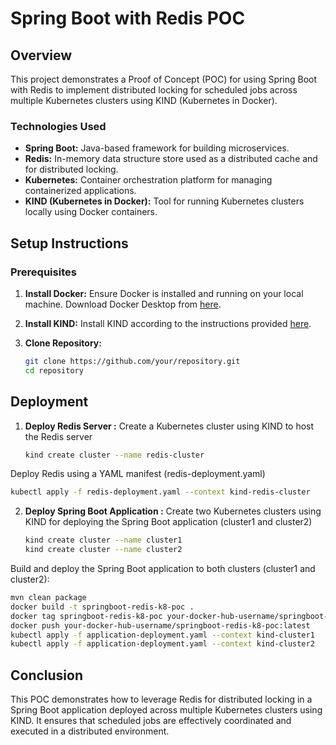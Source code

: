 # Spring Boot with Redis POC

## Overview

This project demonstrates a Proof of Concept (POC) for using Spring Boot with Redis to implement distributed locking for scheduled jobs across multiple Kubernetes clusters using KIND (Kubernetes in Docker).

### Technologies Used

- **Spring Boot:** Java-based framework for building microservices.
- **Redis:** In-memory data structure store used as a distributed cache and for distributed locking.
- **Kubernetes:** Container orchestration platform for managing containerized applications.
- **KIND (Kubernetes in Docker):** Tool for running Kubernetes clusters locally using Docker containers.

## Setup Instructions

### Prerequisites

1. **Install Docker:** Ensure Docker is installed and running on your local machine. Download Docker Desktop from [here](https://www.docker.com/products/docker-desktop).

2. **Install KIND:** Install KIND according to the instructions provided [here](https://kind.sigs.k8s.io/docs/user/quick-start/).

3. **Clone Repository:**

   ```bash
   git clone https://github.com/your/repository.git
   cd repository

## Deployment

1. **Deploy Redis Server :** Create a Kubernetes cluster using KIND to host the Redis server

   ```bash
   kind create cluster --name redis-cluster

Deploy Redis using a YAML manifest (redis-deployment.yaml)

   ```bash
   kubectl apply -f redis-deployment.yaml --context kind-redis-cluster
   ```
2. **Deploy Spring Boot Application :** Create two Kubernetes clusters using KIND for deploying the Spring Boot application (cluster1 and cluster2)

   ```bash
   kind create cluster --name cluster1
   kind create cluster --name cluster2
Build and deploy the Spring Boot application to both clusters (cluster1 and cluster2):
   ```bash
   mvn clean package
   docker build -t springboot-redis-k8-poc .
   docker tag springboot-redis-k8-poc your-docker-hub-username/springboot-redis-k8-poc:latest
   docker push your-docker-hub-username/springboot-redis-k8-poc:latest
   kubectl apply -f application-deployment.yaml --context kind-cluster1
   kubectl apply -f application-deployment.yaml --context kind-cluster2
   ```

## Conclusion
This POC demonstrates how to leverage Redis for distributed locking in a Spring Boot application deployed across multiple Kubernetes clusters using KIND. It ensures that scheduled jobs are effectively coordinated and executed in a distributed environment.
